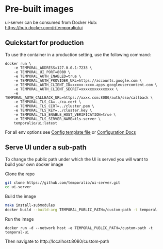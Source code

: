 # Pre-built images

ui-server can be consumed from Docker Hub: https://hub.docker.com/r/temporalio/ui

## Quickstart for production

To use the container in a production setting, use the following command:

```shellscript
docker run \
    -e TEMPORAL_ADDRESS=127.0.0.1:7233 \
    -e TEMPORAL_UI_PORT=8080 \
    -e TEMPORAL_AUTH_ENABLED=true \
    -e TEMPORAL_AUTH_PROVIDER_URL=https://accounts.google.com \
    -e TEMPORAL_AUTH_CLIENT_ID=xxxxx-xxxx.apps.googleusercontent.com \
    -e TEMPORAL_AUTH_CLIENT_SECRET=xxxxxxxxxxxxxxx \
    -e TEMPORAL_AUTH_CALLBACK_URL=https://xxxx.com:8080/auth/sso/callback \
    -e TEMPORAL_TLS_CA=../ca.cert \
    -e TEMPORAL_TLS_CERT=../cluster.pem \
    -e TEMPORAL_TLS_KEY=../cluster.key \
    -e TEMPORAL_TLS_ENABLE_HOST_VERIFICATION=true \
    -e TEMPORAL_TLS_SERVER_NAME=tls-server \
    temporalio/ui:latest
```

For all env options see [Config template file](https://github.com/temporalio/ui-server/blob/main/docker/config_template.yaml) or [Configuration Docs](https://docs.temporal.io/references/ui-configuration)

## Serve UI under a sub-path

To change the public path under which the UI is served you will want to build your own docker image

Clone the repo

``` bash
git clone https://github.com/temporalio/ui-server.git
cd ui-server
```

Build the image

``` bash
make install-submodules
docker build --build-arg TEMPORAL_PUBLIC_PATH=/custom-path -t temporal-ui .
```

Run the image

```
docker run -d --network host -e TEMPORAL_PUBLIC_PATH=/custom-path -t temporal-ui
```

Then navigate to http://localhost:8080/custom-path
